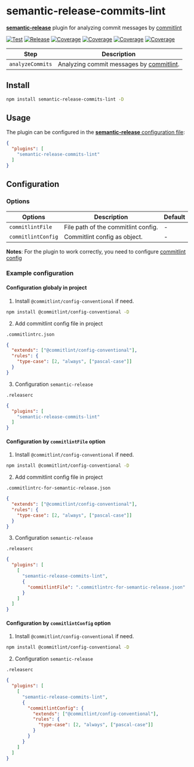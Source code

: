 # **semantic-release-commits-lint**

[**semantic-release**](https://github.com/semantic-release/semantic-release) plugin for analyzing commit messages by [commitlint](https://github.com/conventional-changelog/commitlint)

[![Test](https://github.com/BondarenkoAlex/semantic-release-commits-lint/actions/workflows/test.yml/badge.svg?branch=master)](https://github.com/BondarenkoAlex/semantic-release-commits-lint/actions/workflows/test.yml)
[![Release](https://github.com/BondarenkoAlex/semantic-release-commits-lint/actions/workflows/release.yml/badge.svg?branch=master)](https://github.com/BondarenkoAlex/semantic-release-commits-lint/actions/workflows/release.yml)
[![Coverage](https://bondarenkoalex.github.io/semantic-release-commits-lint/badge-branches.svg)](https://bondarenkoalex.github.io/semantic-release-commits-lint/)
[![Coverage](https://bondarenkoalex.github.io/semantic-release-commits-lint/badge-functions.svg)](https://bondarenkoalex.github.io/semantic-release-commits-lint/)
[![Coverage](https://bondarenkoalex.github.io/semantic-release-commits-lint/badge-lines.svg)](https://bondarenkoalex.github.io/semantic-release-commits-lint/)
[![Coverage](https://bondarenkoalex.github.io/semantic-release-commits-lint/badge-statements.svg)](https://bondarenkoalex.github.io/semantic-release-commits-lint/)

| Step             | Description                                                                                      |
| ---------------- |--------------------------------------------------------------------------------------------------|
| `analyzeCommits` | Analyzing commit messages by [commitlint](https://github.com/conventional-changelog/commitlint). |

## Install

```sh
npm install semantic-release-commits-lint -D
```

## Usage

The plugin can be configured in the [**semantic-release** configuration file](https://github.com/semantic-release/semantic-release/blob/master/docs/usage/configuration.md#configuration):

```json
{
  "plugins": [
    "semantic-release-commits-lint"
  ]
}
```

## Configuration

### Options

| Options            | Description                         | Default |
|--------------------|-------------------------------------|---------|
| `commitlintFile`   | File path of the commitlint config. | -       |
| `commitlintConfig` | Commitlint config as object.        | -       |

**Notes**: For the plugin to work correctly, you need to configure [commitlint config](https://github.com/conventional-changelog/commitlint?tab=readme-ov-file#config)


### Example configuration

#### Configuration globaly in project

1. Install `@commitlint/config-conventional` if need.

```sh
npm install @commitlint/config-conventional -D
```

2. Add commitlint config file in project

`.commitlintrc.json`

```json
{
  "extends": ["@commitlint/config-conventional"],
  "rules": {
    "type-case": [2, "always", ["pascal-case"]]
  }
}
```

3. Configuration `semantic-release`

`.releaserc`

```json
{
  "plugins": [
    "semantic-release-commits-lint"
  ]
}
```

#### Configuration by `commitlintFile` option

1. Install `@commitlint/config-conventional` if need.

```sh
npm install @commitlint/config-conventional -D
```

2. Add commitlint config file in project

`.commitlintrc-for-semantic-release.json`

```json
{
  "extends": ["@commitlint/config-conventional"],
  "rules": {
    "type-case": [2, "always", ["pascal-case"]]
  }
}
```

3. Configuration `semantic-release`

`.releaserc`

```json
{
  "plugins": [
    [
      "semantic-release-commits-lint",
      {
        "commitlintFile": ".commitlintrc-for-semantic-release.json"
      }
    ]
  ]
}
```

#### Configuration by `commitlintConfig` option

1. Install `@commitlint/config-conventional` if need.

```sh
npm install @commitlint/config-conventional -D
```

2. Configuration `semantic-release`

`.releaserc`

```json
{
  "plugins": [
    [
      "semantic-release-commits-lint",
      {
        "commitlintConfig": {
          "extends": ["@commitlint/config-conventional"],
          "rules": {
            "type-case": [2, "always", ["pascal-case"]]
          }
        }
      }
    ]
  ]
}
```
